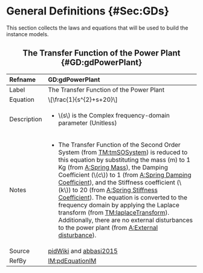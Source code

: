 # General Definitions {#Sec:GDs}

This section collects the laws and equations that will be used to build the instance models.

<div align="center">

## The Transfer Function of the Power Plant {#GD:gdPowerPlant}

</div>

|Refname    |GD:gdPowerPlant                                                                                                                                                                                                                                                                                                                                                                                                                                                                                                                                                                                                                                                                                                                                                                  |
|:----------|:--------------------------------------------------------------------------------------------------------------------------------------------------------------------------------------------------------------------------------------------------------------------------------------------------------------------------------------------------------------------------------------------------------------------------------------------------------------------------------------------------------------------------------------------------------------------------------------------------------------------------------------------------------------------------------------------------------------------------------------------------------------------------------|
|Label      |The Transfer Function of the Power Plant                                                                                                                                                                                                                                                                                                                                                                                                                                                                                                                                                                                                                                                                                                                                         |
|Equation   |\\[\frac{1}{s^{2}+s+20}\\]                                                                                                                                                                                                                                                                                                                                                                                                                                                                                                                                                                                                                                                                                                                                                       |
|Description|<ul><li>\\(s\\) is the Complex frequency-domain parameter (Unitless)</li></ul>                                                                                                                                                                                                                                                                                                                                                                                                                                                                                                                                                                                                                                                                                                   |
|Notes      |<ul><li>The Transfer Function of the Second Order System (from [TM:tmSOSystem](./SecTMs.md#TM:tmSOSystem)) is reduced to this equation by substituting the mass (m) to 1 Kg (from [A:Spring Mass](./SecAssumps.md#massSpring)), the Damping Coefficient (\\(c\\)) to 1 (from [A:Spring Damping Coefficient](./SecAssumps.md#dampingCoeffSpring)), and the Stiffness coefficient (\\(k\\)) to 20 (from [A:Spring Stiffness Coefficient](./SecAssumps.md#stiffnessCoeffSpring)). The equation is converted to the frequency domain by applying the Laplace transform (from [TM:laplaceTransform](./SecTMs.md#TM:laplaceTransform)). Additionally, there are no external disturbances to the power plant (from [A:External disturbance](./SecAssumps.md#externalDisturb)).</li></ul>|
|Source     |[pidWiki](./SecReferences.md#pidWiki) and [abbasi2015](./SecReferences.md#abbasi2015)                                                                                                                                                                                                                                                                                                                                                                                                                                                                                                                                                                                                                                                                                            |
|RefBy      |[IM:pdEquationIM](./SecIMs.md#IM:pdEquationIM)                                                                                                                                                                                                                                                                                                                                                                                                                                                                                                                                                                                                                                                                                                                                   |
